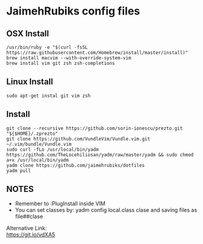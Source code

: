 # JaimehRubiks config files


## OSX Install
    /usr/bin/ruby -e "$(curl -fsSL https://raw.githubusercontent.com/Homebrew/install/master/install)"
    brew install macvim --with-override-system-vim
    brew install vim git zsh zsh-completions

## Linux Install
    sudo apt-get instal git vim zsh

## Install 
    git clone --recursive https://github.com/sorin-ionescu/prezto.git "${$HOME}/.zprezto"
    git clone https://github.com/VundleVim/Vundle.vim.git ~/.vim/bundle/Vundle.vim
    sudo curl -fLo /usr/local/bin/yadm https://github.com/TheLocehiliosan/yadm/raw/master/yadm && sudo chmod a+x /usr/local/bin/yadm
    yadm clone https://github.com/jaimehrubiks/dotfiles
    yadm pull

## NOTES
* Remember to :PlugInstall inside VIM
* You can set classes by: yadm config local.class clase and saving files as file##clase

Alternative Link:  
https://git.io/vdXA5



